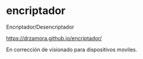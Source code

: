 # encriptador
Encriptador/Desencriptador

https://drzamora.github.io/encriptador/

En corrección de visionado para dispositivos moviles.
